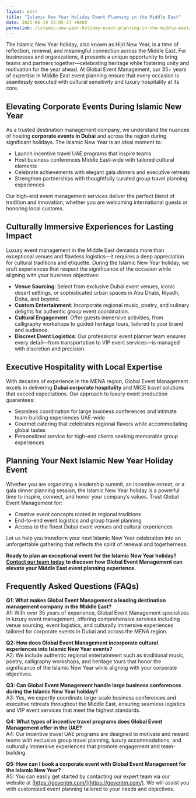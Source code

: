```yaml
---
layout: post
title: "Islamic New Year Holiday Event Planning in the Middle East"
date: 2025-06-19 15:05:47 +0400
permalink: /islamic-new-year-holiday-event-planning-in-the-middle-east/
---
```

The Islamic New Year holiday, also known as Hijri New Year, is a time of reflection, renewal, and meaningful connection across the Middle East. For businesses and organizations, it presents a unique opportunity to bring teams and partners together—celebrating heritage while fostering unity and motivation for the year ahead. At Global Event Management, our 35+ years of expertise in Middle East event planning ensure that every occasion is seamlessly executed with cultural sensitivity and luxury hospitality at its core.

## Elevating Corporate Events During Islamic New Year

As a trusted destination management company, we understand the nuances of hosting **corporate events in Dubai** and across the region during significant holidays. The Islamic New Year is an ideal moment to:

- Launch incentive travel UAE programs that inspire teams
- Host business conferences Middle East-wide with tailored cultural elements
- Celebrate achievements with elegant gala dinners and executive retreats
- Strengthen partnerships with thoughtfully curated group travel planning experiences

Our high-end event management services deliver the perfect blend of tradition and innovation, whether you are welcoming international guests or honoring local customs.

## Culturally Immersive Experiences for Lasting Impact

Luxury event management in the Middle East demands more than exceptional venues and flawless logistics—it requires a deep appreciation for cultural traditions and etiquette. During the Islamic New Year holiday, we craft experiences that respect the significance of the occasion while aligning with your business objectives:

- **Venue Sourcing**: Select from exclusive Dubai event venues, iconic desert settings, or sophisticated urban spaces in Abu Dhabi, Riyadh, Doha, and beyond.
- **Custom Entertainment**: Incorporate regional music, poetry, and culinary delights for authentic group event coordination.
- **Cultural Engagement**: Offer guests immersive activities, from calligraphy workshops to guided heritage tours, tailored to your brand and audience.
- **Discreet Event Logistics**: Our professional event planner team ensures every detail—from transportation to VIP event services—is managed with discretion and precision.

## Executive Hospitality with Local Expertise

With decades of experience in the MENA region, Global Event Management excels in delivering **Dubai corporate hospitality** and MICE travel solutions that exceed expectations. Our approach to luxury event production guarantees:

- Seamless coordination for large business conferences and intimate team-building experiences UAE-wide
- Gourmet catering that celebrates regional flavors while accommodating global tastes
- Personalized service for high-end clients seeking memorable group experiences

## Planning Your Next Islamic New Year Holiday Event

Whether you are organizing a leadership summit, an incentive retreat, or a gala dinner planning session, the Islamic New Year holiday is a powerful time to inspire, connect, and honor your company’s values. Trust Global Event Management for:

- Creative event concepts rooted in regional traditions
- End-to-end event logistics and group travel planning
- Access to the finest Dubai event venues and cultural experiences

Let us help you transform your next Islamic New Year celebration into an unforgettable gathering that reflects the spirit of renewal and togetherness.

**Ready to plan an exceptional event for the Islamic New Year holiday? [Contact our team today](https://geventm.com/) to discover how Global Event Management can elevate your Middle East event planning experience.**

## Frequently Asked Questions (FAQs)

**Q1: What makes Global Event Management a leading destination management company in the Middle East?**  
A1: With over 35 years of experience, Global Event Management specializes in luxury event management, offering comprehensive services including venue sourcing, event logistics, and culturally immersive experiences tailored for corporate events in Dubai and across the MENA region.

**Q2: How does Global Event Management incorporate cultural experiences into Islamic New Year events?**  
A2: We include authentic regional entertainment such as traditional music, poetry, calligraphy workshops, and heritage tours that honor the significance of the Islamic New Year while aligning with your corporate objectives.

**Q3: Can Global Event Management handle large business conferences during the Islamic New Year holiday?**  
A3: Yes, we expertly coordinate large-scale business conferences and executive retreats throughout the Middle East, ensuring seamless logistics and VIP event services that meet the highest standards.

**Q4: What types of incentive travel programs does Global Event Management offer in the UAE?**  
A4: Our incentive travel UAE programs are designed to motivate and reward teams with exclusive group travel planning, luxury accommodations, and culturally immersive experiences that promote engagement and team-building.

**Q5: How can I book a corporate event with Global Event Management for the Islamic New Year?**  
A5: You can easily get started by contacting our expert team via our website at [https://geventm.com/](https://geventm.com/). We will assist you with customized event planning tailored to your needs and objectives.

<script type="application/ld+json">
{
  "@context": "https://schema.org",
  "@type": "BlogPosting",
  "headline": "Islamic New Year Holiday Event Planning in the Middle East",
  "description": "Discover expert Islamic New Year holiday event planning services in the Middle East by Global Event Management, specializing in corporate events, luxury hospitality, and culturally immersive experiences.",
  "url": "https://geventm.com/blog/islamic-new-year-holiday-event-planning-middle-east",
  "author": {
    "@type": "Person",
    "name": "Global Event Management"
  },
  "publisher": {
    "@type": "Organization",
    "name": "Global Event Management",
    "logo": {
      "@type": "ImageObject",
      "url": "https://geventm.com/logo.png"
    }
  },
  "datePublished": "2024-06-01",
  "mainEntityOfPage": {
    "@type": "WebPage",
    "@id": "https://geventm.com/blog/islamic-new-year-holiday-event-planning-middle-east"
  }
}
</script>

<script type="application/ld+json">
{
  "@context": "https://schema.org",
  "@type": "FAQPage",
  "mainEntity": [
    {
      "@type": "Question",
      "name": "What makes Global Event Management a leading destination management company in the Middle East?",
      "acceptedAnswer": {
        "@type": "Answer",
        "text": "With over 35 years of experience, Global Event Management specializes in luxury event management, offering comprehensive services including venue sourcing, event logistics, and culturally immersive experiences tailored for corporate events in Dubai and across the MENA region."
      }
    },
    {
      "@type": "Question",
      "name": "How does Global Event Management incorporate cultural experiences into Islamic New Year events?",
      "acceptedAnswer": {
        "@type": "Answer",
        "text": "We include authentic regional entertainment such as traditional music, poetry, calligraphy workshops, and heritage tours that honor the significance of the Islamic New Year while aligning with your corporate objectives."
      }
    },
    {
      "@type": "Question",
      "name": "Can Global Event Management handle large business conferences during the Islamic New Year holiday?",
      "acceptedAnswer": {
        "@type": "Answer",
        "text": "Yes, we expertly coordinate large-scale business conferences and executive retreats throughout the Middle East, ensuring seamless logistics and VIP event services that meet the highest standards."
      }
    },
    {
      "@type": "Question",
      "name": "What types of incentive travel programs does Global Event Management offer in the UAE?",
      "acceptedAnswer": {
        "@type": "Answer",
        "text": "Our incentive travel UAE programs are designed to motivate and reward teams with exclusive group travel planning, luxury accommodations, and culturally immersive experiences that promote engagement and team-building."
      }
    },
    {
      "@type": "Question",
      "name": "How can I book a corporate event with Global Event Management for the Islamic New Year?",
      "acceptedAnswer": {
        "@type": "Answer",
        "text": "You can easily get started by contacting our expert team via our website at https://geventm.com/. We will assist you with customized event planning tailored to your needs and objectives."
      }
    }
  ]
}
</script>